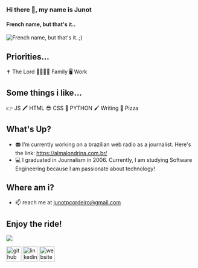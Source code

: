 ### Hi there 👋, my name is Junot
#### French name, but that's it..
![French name, but that's it..;)](https://media.discordapp.net/attachments/1071928370213957644/1072127707195899934/banner.png?width=1080&height=441)
 


## Priorities...
✝️ The Lord 👨‍👩‍👦‍👦 Family 🖥 Work

## Some things i like...
 👉 JS 🖍 HTML 😎 CSS 🐍 PYTHON 🖌 Writing 🍕 Pizza 
 
## What's Up? 
- 📻 I’m currently working on a brazilian web radio as a journalist. Here's the link: https://almalondrina.com.br/ 
- 💻 I graduated in Journalism  in 2006. Currently, I am studying Software Engineering because I am passionate about technology!

## Where am i?
- 📫 reach me at junotpcordeiro@gmail.com 

## Enjoy the ride!

<img src="https://github.com/saadeghi/saadeghi/blob/master/dino.gif?raw=true" widht="200px">


[<img src='https://cdn.jsdelivr.net/npm/simple-icons@3.0.1/icons/github.svg' alt='github' height='40'>](https://github.com/junotaugusto)  [<img src='https://cdn.jsdelivr.net/npm/simple-icons@3.0.1/icons/linkedin.svg' alt='linkedin' height='40'>](https://www.linkedin.com/in/junotaugusto/?_l=pt_BR/)  [<img src='https://cdn.jsdelivr.net/npm/simple-icons@3.0.1/icons/icloud.svg' alt='website' height='40'>](https://junotaugusto.github.io/meu-portfolio-2022/)  

